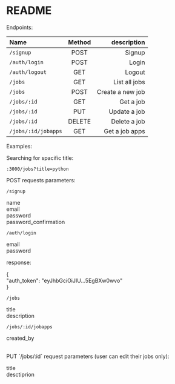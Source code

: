 # README

Endpoints: 

| Name | Method | description |
| :---         |     :---:      |          ---: |
| `/signup`   | POST    | Signup    |
| `/auth/login`     | POST       | Login      |
| `/auth/logout`     | GET       | Logout      |
| `/jobs`     | GET       | List all jobs      |
| `/jobs`     | POST       | Create a new job      |
| `/jobs/:id`     | GET       | Get a job      |
| `/jobs/:id`     | PUT       | Update a job      |
| `/jobs/:id`     | DELETE       | Delete a job      |
| `/jobs/:id/jobapps`     | GET       | Get a job apps      |



<summary>Examples:</summary>


<p>
Searching for spacific title:
<p>
	
`:3000/jobs?title=python`
	
</p>
</p>


<p>
POST requests parameters:
</p>
<p>
	
`/signup`

<p>
name
<br>
email
<br>
password
<br>
password_confirmation

</p>

</p>
<p>

`/auth/login`

<p>
email
<br>
password
<br>
</p>

response:

{
<br>
"auth_token": "eyJhbGciOiJIU...5EgBXw0wvo"
<br>
}
</p>
<p>

`/jobs`

<p>
title
<br>
description
<br>
</p>

</p>
<p>

`/jobs/:id/jobapps`

<p>
	created_by
</p>
</p>
	

<p>
<br>
PUT `/jobs/:id` request parameters (user can edit their jobs only):

<p>
title
<br>
desctiprion
</p>
</p>
